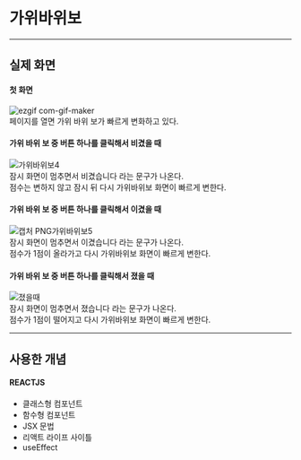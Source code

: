 # 가위바위보

---

## 실제 화면

#### 첫 화면

![ezgif com-gif-maker](https://user-images.githubusercontent.com/74300832/110953469-be845080-838a-11eb-8483-7267c5a502f4.gif)  
페이지를 열면 가위 바위 보가 빠르게 변화하고 있다.

#### 가위 바위 보 중 버튼 하나를 클릭해서 비겼을 때

![가위바위보4](https://user-images.githubusercontent.com/74300832/110954078-6f8aeb00-838b-11eb-82e7-9cd7b01fe15d.PNG)  
잠시 화면이 멈추면서 비겼습니다 라는 문구가 나온다.  
점수는 변하지 않고 잠시 뒤 다시 가위바위보 화면이 빠르게 변한다.

#### 가위 바위 보 중 버튼 하나를 클릭해서 이겼을 때

![캡처 PNG가위바위보5](https://user-images.githubusercontent.com/74300832/110954336-bb3d9480-838b-11eb-83d6-a4ab2413ca61.PNG)  
잠시 화면이 멈추면서 이겼습니다 라는 문구가 나온다.  
점수가 1점이 올라가고 다시 가위바위보 화면이 빠르게 변한다.

#### 가위 바위 보 중 버튼 하나를 클릭해서 졌을 때

![졌을때](https://user-images.githubusercontent.com/74300832/110954718-2c7d4780-838c-11eb-8eb7-79ef9eecfdbb.PNG)  
잠시 화면이 멈추면서 졌습니다 라는 문구가 나온다.  
점수가 1점이 떨어지고 다시 가위바위보 화면이 빠르게 변한다.

---

## 사용한 개념

#### REACTJS

- 클래스형 컴포넌트
- 함수형 컴포넌트
- JSX 문법
- 리액트 라이프 사이틀
- useEffect
